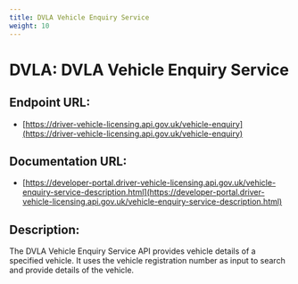 ```yaml
---
title: DVLA Vehicle Enquiry Service
weight: 10
---
```


# DVLA: DVLA Vehicle Enquiry Service

## Endpoint URL:
 - [https://driver-vehicle-licensing.api.gov.uk/vehicle-enquiry](https://driver-vehicle-licensing.api.gov.uk/vehicle-enquiry)

## Documentation URL:
 - [https://developer-portal.driver-vehicle-licensing.api.gov.uk/vehicle-enquiry-service-description.html](https://developer-portal.driver-vehicle-licensing.api.gov.uk/vehicle-enquiry-service-description.html)

## Description:
The DVLA Vehicle Enquiry Service API provides vehicle details of a specified vehicle. It uses the vehicle registration number as input to search and provide details of the vehicle.

